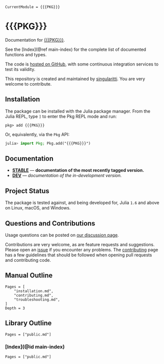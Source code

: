 ```@meta
CurrentModule = {{{PKG}}}
```

# {{{PKG}}}

Documentation for [{{{PKG}}}](https://github.com/{{{org}}}/{{{PKG}}}.jl).

See the [Index](@ref main-index) for the complete list of documented functions
and types.

The code is [hosted on GitHub](https://github.com/{{{org}}}/{{{PKG}}}.jl),
with some continuous integration services to test its validity.

This repository is created and maintained by [singularitti](https://github.com/singularitti).
You are very welcome to contribute.

## Installation

The package can be installed with the Julia package manager.
From the Julia REPL, type `]` to enter the Pkg REPL mode and run:

```
pkg> add {{{PKG}}}
```

Or, equivalently, via the `Pkg` API:

```julia
julia> import Pkg; Pkg.add("{{{PKG}}}")
```

## Documentation

- [**STABLE**](https://{{{org}}}.github.io/{{{PKG}}}.jl/stable) &mdash; **documentation of the most recently tagged version.**
- [**DEV**](https://{{{org}}}.github.io/{{{PKG}}}.jl/dev) &mdash; _documentation of the in-development version._

## Project Status

The package is tested against, and being developed for, Julia `1.6` and above on Linux,
macOS, and Windows.

## Questions and Contributions

Usage questions can be posted on
[our discussion page](https://github.com/MineralsCloud/{{{PKG}}}.jl/discussions).

Contributions are very welcome, as are feature requests and suggestions. Please open an
[issue](https://github.com/MineralsCloud/{{{PKG}}}.jl/issues)
if you encounter any problems. The [contributing](@ref) page has
a few guidelines that should be followed when opening pull requests and contributing code.

## Manual Outline

```@contents
Pages = [
    "installation.md",
    "contributing.md",
    "troubleshooting.md",
]
Depth = 3
```

## Library Outline

```@contents
Pages = ["public.md"]
```

### [Index](@id main-index)

```@index
Pages = ["public.md"]
```
